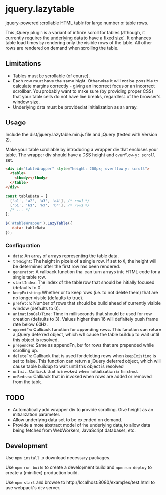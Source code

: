 # jquery.lazytable
jquery-powered scrollable HTML table for large number of table rows.

This jQuery plugin is a variant of infinite scroll for tables (although, it currently requires the underlying data to have a fixed size). It enhances table load times by rendering only the visible rows of the table. All other rows are rendered on demand when scrolling the table.

## Limitations
* Tables must be scrollable (of course).
* Each row must have the same hight. Otherwise it will not be possible to calculate margins correctly - giving an incorrect focus or an incorrect scrollbar.
  You probably want to make sure (by providing proper CSS) that your table cells do not have line breaks, regardless of the browser's window size.
* Underlying data must be provided at initialization as an array.

## Usage
Include the dist/jquery.lazytable.min.js file and jQuery (tested with Version 2).

Make your table scrollable by introducing a wrapper div that encloses your table. The wrapper div should have a CSS height and `overflow-y: scroll` set.
```html
<div id="tableWrapper" style="height: 200px; overflow-y: scroll">
  <table>
    <tbody></tbody>
  </table>
</div>
```

```javascript
const tableData = [
  ['a1', 'a2', 'a3', 'a4'], /* row1 */
  ['b1', 'b2', 'b3', 'b4'], /* row2 */
  /* ... */
];

$('#tableWrapper').LazyTable({
   data: tableData
});
```

### Configuration
* `data`: An array of arrays representing the table data.
* `trHeight`: The height in pixels of a single row. If set to 0, the height will be determined after the first row has been rendered.
* `generator`: A callback function that can turn arrays into HTML code for a single table row.
* `startIndex`: The index of the table row that should be initially focused (defaults to 0).
* `keepExisting`: Whether or to keep rows (i.e. to not delete them) that are no longer visible (defaults to true).
* `prefetch`: Number of rows that should be build ahead of currently visible window (defaults to 0).
* `animationCalcTime`: Time in milliseconds that should be used for row creation (defaults to 3). Values higher than 16 will definitely push frame rate below 60Hz.
* `appendFn`: Callback function for appending rows. This function can return a jQuery deferred object, which will cause the table buildup to wait until this object is resolved.
* `prependFn`: Same as appendFn, but for rows that are prepended while scrolling up.
* `deleteFn`: Callback that is used for deleting rows when `keepExisting` is set to false. This function can return a jQuery deferred object, which will cause table buildup to wait until this object is resolved.
* `onInit`: Callback that is invoked when initialization is finished.
* `onRedraw`: Callback that in invoked when rows are added or removed from the table.

## TODO
* Automatically add wrapper div to provide scrolling. Give height as an initialization parameter.
* Allow underlying data set to be extended on demand.
* Provide a more abstract model of the underlying data, to allow data being fetched from WebWorkers, JavaScript databases, etc.

## Development
Use `npm install` to download necessary packages.

Use `npm run build` to create a development build and `npm run deploy` to create a (minified) production build.

Use `npm start` and browse to http://localhost:8080/examples/test.html to use webpack's dev server.
